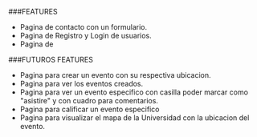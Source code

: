 ###FEATURES
* Pagina de contacto con un formulario.
* Pagina de Registro y Login de usuarios.
* Pagina de 

###FUTUROS FEATURES
* Pagina para crear un evento con su respectiva ubicacion.
* Pagina para ver los eventos creados.
* Pagina para ver un evento especifico con casilla poder marcar como "asistire" y con cuadro para comentarios.
* Pagina para calificar un evento especifico
* Pagina para visualizar el mapa de la Universidad con la ubicacion del evento.